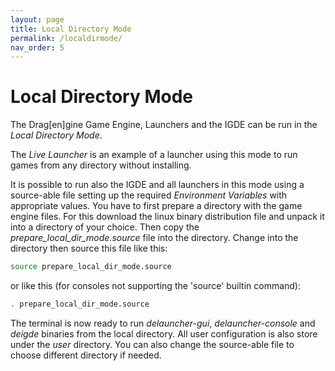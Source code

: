 ```yaml
---
layout: page
title: Local Directory Mode
permalink: /localdirmode/
nav_order: 5
---
```


# Local Directory Mode

The Drag\[en\]gine Game Engine, Launchers and the IGDE can be run in the _Local Directory Mode_.

The _Live Launcher_ is an example of a launcher using this mode to run games from any
directory without installing.

It is possible to run also the IGDE and all launchers in this mode using a source-able file
setting up the required _Environment Variables_ with appropriate values. You have to first
prepare a directory with the game engine files. For this download the linux binary distribution
file and unpack it into a directory of your choice. Then copy the _prepare_local_dir_mode.source_
file into the directory. Change into the directory then source this file like this:

```bash
source prepare_local_dir_mode.source
```

or like this (for consoles not supporting the 'source' builtin command):

```bash
. prepare_local_dir_mode.source
```

The terminal is now ready to run _delauncher-gui_, _delauncher-console_ and _deigde_
binaries from the local directory. All user configuration is also store under the _user_
directory. You can also change the source-able file to choose different directory if needed.
